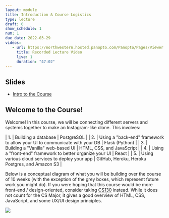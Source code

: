 ```yaml
---
layout: module
title: Introduction & Course Logistics
type: lecture
draft: 0
show_schedule: 1
num: 1
due_date: 2022-03-29
videos: 
   - url: https://northwestern.hosted.panopto.com/Panopto/Pages/Viewer.aspx?id=5bdf59eb-02e3-46a9-9755-ae670128d563
     title: Recorded Lecture Video
     live: 1
     duration: "47:02"
---
```


<style>
     a.no-link, article a:link.no-link, article a:visited.no-link, article a:hover.no-link {
        border-bottom: none !important;
        background: none !important;
    }
</style>

## Slides
* <a href="https://docs.google.com/presentation/d/1hsadQRPH0ZA1AbhOF8jvVJqV8cZYp3Cq4USPgBnc3ns/edit?usp=sharing" target="_blank">Intro to the Course</a>


## Welcome to the Course!
Welcome! In this course, we will be connecting different servers and systems together to make an Instagram-like clone. This involves:

| 1. | Building a database | PostgreSQL |
| 2. | Using a "back-end" framework to allow your UI to communicate with your DB | Flask (Python) |
| 3. | Building a "Vanilla" web-based UI | HTML, CSS, and JavaScript |
| 4. | Using a "front-end" framework to better organize your UI | React |
| 5. | Using various cloud services to deploy your app | GitHub, Heroku, Heroku Postgres, and Amazon S3 |

Below is a conceptual diagram of what you will be building over the course of 10 weeks (with the exception of the grey boxes, which represent future work you might do). If you were hoping that this course would be more front-end / design-oriented, consider taking <a href="https://eecs130.github.io/spring2022/" target="_blank">CS130</a> instead. While it does not count for the CS Major, it gives a good overview of HTML, CSS, JavaScript, and some UX/UI design principles.

<a class="no-link" href="/spring2022/assets/images/lectures/web-architecture-diagram.svg" target="_blank"><img class="large" src="/spring2022/assets/images/lectures/web-architecture-diagram.svg" /></a>
